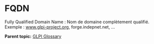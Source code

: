 FQDN
====

Fully Qualified Domain Name : Nom de domaine complètement qualifié.
Exemple : www.glpi-project.org, forge.indepnet.net, ...

**Parent topic:** [GLPI Glossary](../../glpi/glossary.html)
